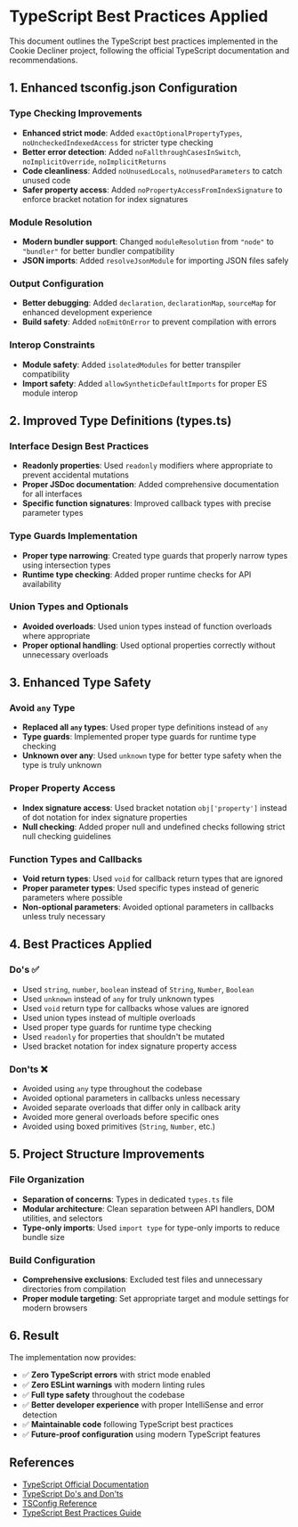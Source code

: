 # TypeScript Best Practices Applied

This document outlines the TypeScript best practices implemented in the Cookie Decliner project, following the official TypeScript documentation and recommendations.

## 1. Enhanced tsconfig.json Configuration

### Type Checking Improvements
- **Enhanced strict mode**: Added `exactOptionalPropertyTypes`, `noUncheckedIndexedAccess` for stricter type checking
- **Better error detection**: Added `noFallthroughCasesInSwitch`, `noImplicitOverride`, `noImplicitReturns`
- **Code cleanliness**: Added `noUnusedLocals`, `noUnusedParameters` to catch unused code
- **Safer property access**: Added `noPropertyAccessFromIndexSignature` to enforce bracket notation for index signatures

### Module Resolution
- **Modern bundler support**: Changed `moduleResolution` from `"node"` to `"bundler"` for better bundler compatibility
- **JSON imports**: Added `resolveJsonModule` for importing JSON files safely

### Output Configuration
- **Better debugging**: Added `declaration`, `declarationMap`, `sourceMap` for enhanced development experience
- **Build safety**: Added `noEmitOnError` to prevent compilation with errors

### Interop Constraints
- **Module safety**: Added `isolatedModules` for better transpiler compatibility
- **Import safety**: Added `allowSyntheticDefaultImports` for proper ES module interop

## 2. Improved Type Definitions (types.ts)

### Interface Design Best Practices
- **Readonly properties**: Used `readonly` modifiers where appropriate to prevent accidental mutations
- **Proper JSDoc documentation**: Added comprehensive documentation for all interfaces
- **Specific function signatures**: Improved callback types with precise parameter types

### Type Guards Implementation
- **Proper type narrowing**: Created type guards that properly narrow types using intersection types
- **Runtime type checking**: Added proper runtime checks for API availability

### Union Types and Optionals
- **Avoided overloads**: Used union types instead of function overloads where appropriate
- **Proper optional handling**: Used optional properties correctly without unnecessary overloads

## 3. Enhanced Type Safety

### Avoid `any` Type
- **Replaced all `any` types**: Used proper type definitions instead of `any`
- **Type guards**: Implemented proper type guards for runtime type checking
- **Unknown over any**: Used `unknown` type for better type safety when the type is truly unknown

### Proper Property Access
- **Index signature access**: Used bracket notation `obj['property']` instead of dot notation for index signature properties
- **Null checking**: Added proper null and undefined checks following strict null checking guidelines

### Function Types and Callbacks
- **Void return types**: Used `void` for callback return types that are ignored
- **Proper parameter types**: Used specific types instead of generic parameters where possible
- **Non-optional parameters**: Avoided optional parameters in callbacks unless truly necessary

## 4. Best Practices Applied

### Do's ✅
- Used `string`, `number`, `boolean` instead of `String`, `Number`, `Boolean`
- Used `unknown` instead of `any` for truly unknown types  
- Used `void` return type for callbacks whose values are ignored
- Used union types instead of multiple overloads
- Used proper type guards for runtime type checking
- Used `readonly` for properties that shouldn't be mutated
- Used bracket notation for index signature property access

### Don'ts ❌
- Avoided using `any` type throughout the codebase
- Avoided optional parameters in callbacks unless necessary
- Avoided separate overloads that differ only in callback arity
- Avoided more general overloads before specific ones
- Avoided using boxed primitives (`String`, `Number`, etc.)

## 5. Project Structure Improvements

### File Organization
- **Separation of concerns**: Types in dedicated `types.ts` file
- **Modular architecture**: Clean separation between API handlers, DOM utilities, and selectors
- **Type-only imports**: Used `import type` for type-only imports to reduce bundle size

### Build Configuration
- **Comprehensive exclusions**: Excluded test files and unnecessary directories from compilation
- **Proper module targeting**: Set appropriate target and module settings for modern browsers

## 6. Result

The implementation now provides:
- ✅ **Zero TypeScript errors** with strict mode enabled
- ✅ **Zero ESLint warnings** with modern linting rules
- ✅ **Full type safety** throughout the codebase
- ✅ **Better developer experience** with proper IntelliSense and error detection
- ✅ **Maintainable code** following TypeScript best practices
- ✅ **Future-proof configuration** using modern TypeScript features

## References

- [TypeScript Official Documentation](https://www.typescriptlang.org/docs/)
- [TypeScript Do's and Don'ts](https://www.typescriptlang.org/docs/handbook/declaration-files/do-s-and-don-ts.html)
- [TSConfig Reference](https://www.typescriptlang.org/tsconfig/)
- [TypeScript Best Practices Guide](https://www.typescriptlang.org/docs/handbook/2/everyday-types.html)